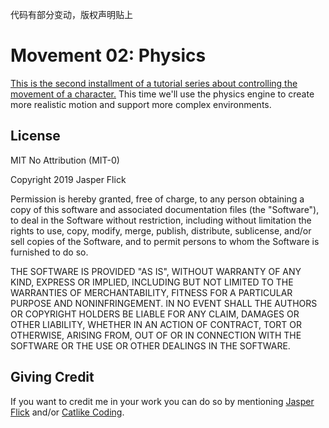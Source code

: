 代码有部分变动，版权声明贴上

# Movement 02: Physics

[This is the second installment of a tutorial series about controlling the movement of a character.](https://catlikecoding.com/unity/tutorials/movement/physics/) This time we'll use the physics engine to create more realistic motion and support more complex environments.

## License

MIT No Attribution (MIT-0)

Copyright 2019 Jasper Flick
						
Permission is hereby granted, free of charge, to any person obtaining a copy of this software and associated documentation files (the "Software"), to deal in the Software without restriction, including without limitation the rights to use, copy, modify, merge, publish, distribute, sublicense, and/or sell copies of the Software, and to permit persons to whom the Software is furnished to do so.
						
THE SOFTWARE IS PROVIDED "AS IS", WITHOUT WARRANTY OF ANY KIND, EXPRESS OR IMPLIED, INCLUDING BUT NOT LIMITED TO THE WARRANTIES OF MERCHANTABILITY, FITNESS FOR A PARTICULAR PURPOSE AND NONINFRINGEMENT. IN NO EVENT SHALL THE AUTHORS OR COPYRIGHT HOLDERS BE LIABLE FOR ANY CLAIM, DAMAGES OR OTHER LIABILITY, WHETHER IN AN ACTION OF CONTRACT, TORT OR OTHERWISE, ARISING FROM, OUT OF OR IN CONNECTION WITH THE SOFTWARE OR THE USE OR OTHER DEALINGS IN THE SOFTWARE.

## Giving Credit

If you want to credit me in your work you can do so by mentioning [Jasper Flick](https://catlikecoding.com/jasper-flick/) and/or [Catlike Coding](https://catlikecoding.com).
